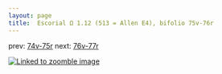 ```yaml
---
layout: page
title:  Escorial Ω 1.12 (513 = Allen E4), bifolio 75v-76r
---
```


prev: [74v-75r](../74v-75r/) next: [76v-77r](../76v-77r/)



[![Linked to zoomble image](http://www.homermultitext.org/iipsrv?IIIF=/project/homer/pyramidal/deepzoom/hmt/e3bifolio/v1/E3_75v_76r.tif/full/2000,/0/default.jpg)](http://www.homermultitext.org/ict2/?urn=urn:cite2:hmt:e3bifolio.v1:E3_75v_76r)

